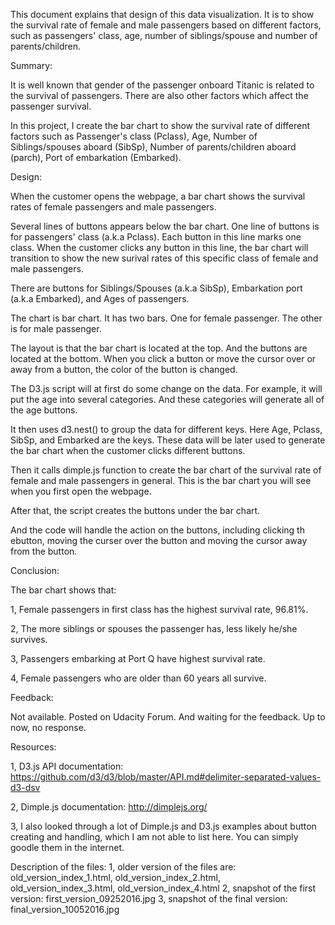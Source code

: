 This document explains that design of this data visualization. It is to show the survival rate of female and male passengers based on different factors, such as passengers' class, age, number of siblings/spouse and number of parents/children.


Summary:

It is well known that gender of the passenger onboard Titanic is related to the survival of passengers. There are also other factors which affect the passenger survival.

In this project, I create the bar chart to show the survival rate of different factors such as Passenger's class (Pclass), Age, Number of Siblings/spouses aboard (SibSp), Number of parents/children aboard (parch), Port of embarkation (Embarked).

Design:

When the customer opens the webpage, a bar chart shows the survival rates of female passengers and male passengers.

Several lines of buttons appears below the bar chart. One line of buttons is for passengers' class (a.k.a Pclass). Each button in this line marks one class. When the customer clicks any button in this line, the bar chart will transition to show the new surival rates of this specific class of female and male passengers.

There are buttons for Siblings/Spouses (a.k.a SibSp), Embarkation port (a.k.a Embarked), and Ages of passengers.

The chart is bar chart. It has two bars. One for female passenger. The other is for male passenger.

The layout is that the bar chart is located at the top. And the buttons are located at the bottom. When you click a button or move the cursor over or away from a button, the color of the button is changed.

The D3.js script will at first do some change on the data. For example, it will put the age into several categories. And these categories will generate all of the age buttons.

It then uses d3.nest() to group the data for different keys. Here Age, Pclass, SibSp, and Embarked are the keys. These data will be later used to generate the bar chart when the customer clicks different buttons.

Then it calls dimple.js function to create the bar chart of the survival rate of female and male passengers in general. This is the bar chart you will see when you first open the webpage.

After that, the script creates the buttons under the bar chart.

And the code will handle the action on the buttons, including clicking th ebutton, moving the curser over the button and moving the cursor away from the button.

Conclusion:

The bar chart shows that:

1, Female passengers in first class has the highest survival rate, 96.81%.

2, The more siblings or spouses the passenger has, less likely he/she survives.

3, Passengers embarking at Port Q have highest survival rate.

4, Female passengers who are older than 60 years all survive.



Feedback:

Not available. Posted on Udacity Forum. And waiting for the feedback. Up to now, no response.

Resources:

1, D3.js API documentation: https://github.com/d3/d3/blob/master/API.md#delimiter-separated-values-d3-dsv

2, Dimple.js documentation: http://dimplejs.org/

3, I also looked through a lot of Dimple.js and D3.js examples about button creating and handling, which I am not able to list here. You can simply goodle them in the internet.

Description of the files:
1, older version of the files are: old_version_index_1.html, old_version_index_2.html, old_version_index_3.html, old_version_index_4.html
2, snapshot of the first version: first_version_09252016.jpg
3, snapshot of the final version: final_version_10052016.jpg
